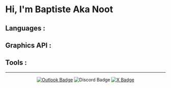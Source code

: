 # Hi, I'm Baptiste Aka Noot

## Languages : 

## Graphics API :

## Tools :

---

<p align="center">
  <a href="mailto:baptiste.valle@outlook.com">
    <img title="baptiste.valle@outlook.com" src="https://img.shields.io/badge/contact-0078D4?style=for-the-badge&logo=microsoftoutlook&logoColor=white" alt="Outlook Badge"></a>
    <img title="baptistev." src="https://img.shields.io/badge/baptistev.-5865F2?style=for-the-badge&logo=discord&logoColor=white" alt="Discord Badge">
  <a href="https://twitter.com/MadBroxs">
    <img title="Noot" src="https://img.shields.io/badge/Noot-000000?style=for-the-badge&logo=x&logoColor=white" alt="X Badge"></a>
</p>
